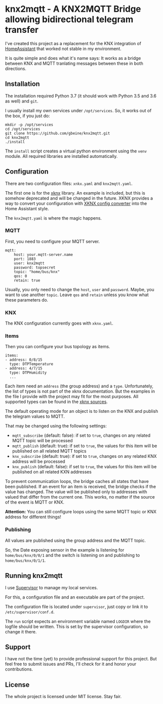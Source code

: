 # knx2mqtt - A KNX2MQTT Bridge allowing bidirectional telegram transfer

I've created this project as a replacement for the KNX integration of [HomeAssistant](https://home-assistant.io/) that worked not stable in my environment.

It is quite simple and does what it's name says: It works as a bridge between KNX and MQTT tranlating messages between these in both directions.

## Installation

The installation required Python 3.7 (it should work with Python 3.5 and 3.6 as well) and `git`.

I usually install my own services under `/opt/services`.
So, it works out of the box, if you just do:

```
mkdir -p /opt/services
cd /opt/services
git clone https://github.com/gbeine/knx2mqtt.git
cd knx2mqtt
./install
```

The `install` script creates a virtual python environment using the `venv` module.
All required libraries are installed automatically.

## Configuration

There are two configuration files: `xnkx.yaml` and `knx2mqtt.yaml`.

The first one is for the [xknx](https://xknx.io/) library.
An example is included, but this is somehow deprecated and will be changed in the future.
XKNX provides a way to convert your configuration with [XKNX config converter](https://xknx.io/config-converter/) into the Home Assistant style.

The `knx2mqtt.yaml` is where the magic happens.

### MQTT

First, you need to configure your MQTT server.

```
mqtt:
    host: your.mqtt-server.name
    port: 1883
    user: knx2mqtt
    password: topsecret
    topic: "home/bus/knx"
    qos: 0
    retain: true
```

Usually, you only need to change the `host`, `user` and `password`.
Maybe, you want to use another `topic`.
Leave `qos` and `retain` unless you know what these parameters do.

### KNX

The KNX configuration currently goes with `xknx.yaml`.

### Items

Then you can configure your bus topology as items.

```
items:
- address: 0/8/15
  type: DTPTemperature
- address: 4/7/15
  type: DTPHumidity
  ...
```

Each item need an `address` (the group address) and a `type`.
Unfortunately, the list of types is not part of the xknx documentation.
But the examples in the file I provide with the project may fit for the most purposes.
All supported types can be found in the [xknx sources](https://github.com/XKNX/xknx/blob/main/xknx/dpt/__init__.py).

The default operating mode for an object is to listen on the KNX and publish the telegram values to MQTT.

That may be changed using the following settings:

* `mqtt_subscribe` (default: false): if set to `true`, changes on any related MQTT topic will be processed
* `mqtt_publish` (default: true): if set to `true`, the values for this item will be published on all related MQTT topics 
* `knx_subscribe` (default: true): if set to `true`, changes on any related KNX address will be processed
* `knx_publish` (default: false): if set to `true`, the values for this item will be published on all related KXN addresses 

To prevent communication loops, the bridge caches all states that have been published.
If an event for an item is received, the bridge checks if the value has changed. 
The value will be published only to addresses with valued that differ from the current one.
This works, no matter if the source of the event is MQTT or KNX.

**Attention:** You can still configure loops using the same MQTT topic or KNX address for different things!

### Publishing

All values are published using the group address and the MQTT topic.

So, the Date exposing sensor in the example is listening for `home/bus/knx/0/0/1` and the switch is listening on and publishing to `home/bus/knx/0/1/1`.

## Running knx2mqtt

I use [Supervisor](http://supervisord.org/) to manage my local services.

For this, a configuration file and an executable are part of the project.

The configuration file is located under `supervisor`, just copy or link it to `/etc/supervisor/conf.d`.

The `run` script expects an environment variable named `LOGDIR` where the logfile should be written. This is set by the supervisor configuration, so change it there.

## Support

I have not the time (yet) to provide professional support for this project.
But feel free to submit issues and PRs, I'll check for it and honor your contributions.

## License

The whole project is licensed under MIT license. Stay fair.
